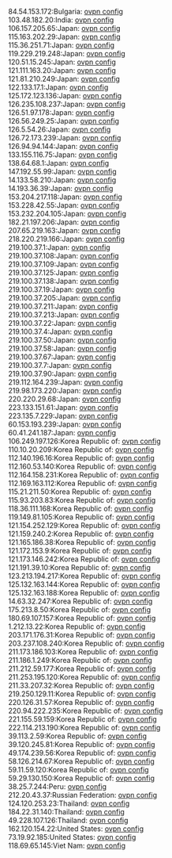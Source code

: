 84.54.153.172:Bulgaria: [ovpn config](vpn/84_54_153_172.ovpn)  
103.48.182.20:India: [ovpn config](vpn/103_48_182_20.ovpn)  
106.157.205.65:Japan: [ovpn config](vpn/106_157_205_65.ovpn)  
115.163.202.29:Japan: [ovpn config](vpn/115_163_202_29.ovpn)  
115.36.251.71:Japan: [ovpn config](vpn/115_36_251_71.ovpn)  
119.229.219.248:Japan: [ovpn config](vpn/119_229_219_248.ovpn)  
120.51.15.245:Japan: [ovpn config](vpn/120_51_15_245.ovpn)  
121.111.163.20:Japan: [ovpn config](vpn/121_111_163_20.ovpn)  
121.81.210.249:Japan: [ovpn config](vpn/121_81_210_249.ovpn)  
122.133.17.1:Japan: [ovpn config](vpn/122_133_17_1.ovpn)  
125.172.123.136:Japan: [ovpn config](vpn/125_172_123_136.ovpn)  
126.235.108.237:Japan: [ovpn config](vpn/126_235_108_237.ovpn)  
126.51.97.178:Japan: [ovpn config](vpn/126_51_97_178.ovpn)  
126.56.249.25:Japan: [ovpn config](vpn/126_56_249_25.ovpn)  
126.5.54.26:Japan: [ovpn config](vpn/126_5_54_26.ovpn)  
126.72.173.239:Japan: [ovpn config](vpn/126_72_173_239.ovpn)  
126.94.94.144:Japan: [ovpn config](vpn/126_94_94_144.ovpn)  
133.155.116.75:Japan: [ovpn config](vpn/133_155_116_75.ovpn)  
138.64.68.1:Japan: [ovpn config](vpn/138_64_68_1.ovpn)  
147.192.55.99:Japan: [ovpn config](vpn/147_192_55_99.ovpn)  
14.133.58.210:Japan: [ovpn config](vpn/14_133_58_210.ovpn)  
14.193.36.39:Japan: [ovpn config](vpn/14_193_36_39.ovpn)  
153.204.217.118:Japan: [ovpn config](vpn/153_204_217_118.ovpn)  
153.228.42.55:Japan: [ovpn config](vpn/153_228_42_55.ovpn)  
153.232.204.105:Japan: [ovpn config](vpn/153_232_204_105.ovpn)  
182.21.197.206:Japan: [ovpn config](vpn/182_21_197_206.ovpn)  
207.65.219.163:Japan: [ovpn config](vpn/207_65_219_163.ovpn)  
218.220.219.166:Japan: [ovpn config](vpn/218_220_219_166.ovpn)  
219.100.37.1:Japan: [ovpn config](vpn/219_100_37_1.ovpn)  
219.100.37.108:Japan: [ovpn config](vpn/219_100_37_108.ovpn)  
219.100.37.109:Japan: [ovpn config](vpn/219_100_37_109.ovpn)  
219.100.37.125:Japan: [ovpn config](vpn/219_100_37_125.ovpn)  
219.100.37.138:Japan: [ovpn config](vpn/219_100_37_138.ovpn)  
219.100.37.19:Japan: [ovpn config](vpn/219_100_37_19.ovpn)  
219.100.37.205:Japan: [ovpn config](vpn/219_100_37_205.ovpn)  
219.100.37.211:Japan: [ovpn config](vpn/219_100_37_211.ovpn)  
219.100.37.213:Japan: [ovpn config](vpn/219_100_37_213.ovpn)  
219.100.37.22:Japan: [ovpn config](vpn/219_100_37_22.ovpn)  
219.100.37.4:Japan: [ovpn config](vpn/219_100_37_4.ovpn)  
219.100.37.50:Japan: [ovpn config](vpn/219_100_37_50.ovpn)  
219.100.37.58:Japan: [ovpn config](vpn/219_100_37_58.ovpn)  
219.100.37.67:Japan: [ovpn config](vpn/219_100_37_67.ovpn)  
219.100.37.7:Japan: [ovpn config](vpn/219_100_37_7.ovpn)  
219.100.37.90:Japan: [ovpn config](vpn/219_100_37_90.ovpn)  
219.112.164.239:Japan: [ovpn config](vpn/219_112_164_239.ovpn)  
219.98.173.220:Japan: [ovpn config](vpn/219_98_173_220.ovpn)  
220.220.29.68:Japan: [ovpn config](vpn/220_220_29_68.ovpn)  
223.133.151.61:Japan: [ovpn config](vpn/223_133_151_61.ovpn)  
223.135.7.229:Japan: [ovpn config](vpn/223_135_7_229.ovpn)  
60.153.193.239:Japan: [ovpn config](vpn/60_153_193_239.ovpn)  
60.41.241.187:Japan: [ovpn config](vpn/60_41_241_187.ovpn)  
106.249.197.126:Korea Republic of: [ovpn config](vpn/106_249_197_126.ovpn)  
110.10.20.209:Korea Republic of: [ovpn config](vpn/110_10_20_209.ovpn)  
112.140.196.16:Korea Republic of: [ovpn config](vpn/112_140_196_16.ovpn)  
112.160.53.140:Korea Republic of: [ovpn config](vpn/112_160_53_140.ovpn)  
112.164.158.231:Korea Republic of: [ovpn config](vpn/112_164_158_231.ovpn)  
112.169.163.112:Korea Republic of: [ovpn config](vpn/112_169_163_112.ovpn)  
115.21.211.50:Korea Republic of: [ovpn config](vpn/115_21_211_50.ovpn)  
115.93.203.83:Korea Republic of: [ovpn config](vpn/115_93_203_83.ovpn)  
118.36.111.168:Korea Republic of: [ovpn config](vpn/118_36_111_168.ovpn)  
119.149.81.105:Korea Republic of: [ovpn config](vpn/119_149_81_105.ovpn)  
121.154.252.129:Korea Republic of: [ovpn config](vpn/121_154_252_129.ovpn)  
121.159.240.2:Korea Republic of: [ovpn config](vpn/121_159_240_2.ovpn)  
121.165.186.38:Korea Republic of: [ovpn config](vpn/121_165_186_38.ovpn)  
121.172.153.9:Korea Republic of: [ovpn config](vpn/121_172_153_9.ovpn)  
121.173.146.242:Korea Republic of: [ovpn config](vpn/121_173_146_242.ovpn)  
121.191.39.10:Korea Republic of: [ovpn config](vpn/121_191_39_10.ovpn)  
123.213.194.217:Korea Republic of: [ovpn config](vpn/123_213_194_217.ovpn)  
125.132.163.144:Korea Republic of: [ovpn config](vpn/125_132_163_144.ovpn)  
125.132.163.188:Korea Republic of: [ovpn config](vpn/125_132_163_188.ovpn)  
14.63.32.247:Korea Republic of: [ovpn config](vpn/14_63_32_247.ovpn)  
175.213.8.50:Korea Republic of: [ovpn config](vpn/175_213_8_50.ovpn)  
180.69.107.157:Korea Republic of: [ovpn config](vpn/180_69_107_157.ovpn)  
1.212.13.22:Korea Republic of: [ovpn config](vpn/1_212_13_22.ovpn)  
203.171.176.31:Korea Republic of: [ovpn config](vpn/203_171_176_31.ovpn)  
203.237.108.240:Korea Republic of: [ovpn config](vpn/203_237_108_240.ovpn)  
211.173.186.103:Korea Republic of: [ovpn config](vpn/211_173_186_103.ovpn)  
211.186.1.249:Korea Republic of: [ovpn config](vpn/211_186_1_249.ovpn)  
211.212.59.177:Korea Republic of: [ovpn config](vpn/211_212_59_177.ovpn)  
211.253.195.120:Korea Republic of: [ovpn config](vpn/211_253_195_120.ovpn)  
211.33.207.32:Korea Republic of: [ovpn config](vpn/211_33_207_32.ovpn)  
219.250.129.11:Korea Republic of: [ovpn config](vpn/219_250_129_11.ovpn)  
220.126.31.57:Korea Republic of: [ovpn config](vpn/220_126_31_57.ovpn)  
220.94.222.235:Korea Republic of: [ovpn config](vpn/220_94_222_235.ovpn)  
221.155.59.159:Korea Republic of: [ovpn config](vpn/221_155_59_159.ovpn)  
222.114.213.190:Korea Republic of: [ovpn config](vpn/222_114_213_190.ovpn)  
39.113.2.59:Korea Republic of: [ovpn config](vpn/39_113_2_59.ovpn)  
39.120.245.81:Korea Republic of: [ovpn config](vpn/39_120_245_81.ovpn)  
49.174.239.56:Korea Republic of: [ovpn config](vpn/49_174_239_56.ovpn)  
58.126.214.67:Korea Republic of: [ovpn config](vpn/58_126_214_67.ovpn)  
59.11.59.120:Korea Republic of: [ovpn config](vpn/59_11_59_120.ovpn)  
59.29.130.150:Korea Republic of: [ovpn config](vpn/59_29_130_150.ovpn)  
38.25.7.244:Peru: [ovpn config](vpn/38_25_7_244.ovpn)  
212.20.43.37:Russian Federation: [ovpn config](vpn/212_20_43_37.ovpn)  
124.120.253.23:Thailand: [ovpn config](vpn/124_120_253_23.ovpn)  
184.22.31.140:Thailand: [ovpn config](vpn/184_22_31_140.ovpn)  
49.228.107.126:Thailand: [ovpn config](vpn/49_228_107_126.ovpn)  
162.120.154.22:United States: [ovpn config](vpn/162_120_154_22.ovpn)  
73.19.92.185:United States: [ovpn config](vpn/73_19_92_185.ovpn)  
118.69.65.145:Viet Nam: [ovpn config](vpn/118_69_65_145.ovpn)  
